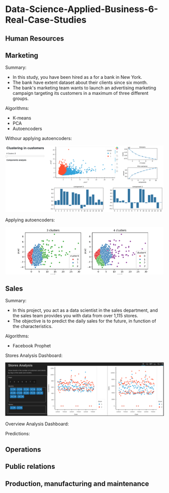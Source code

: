 # Data-Science-Applied-Business-6-Real-Case-Studies

## Human Resources

## Marketing

Summary:

* In this study, you have been hired as a for a bank in New York.
* The bank have extent dataset about their clients since six month.
* The bank's marketing team wants to launch an advertising marketing campaign targeting its customers in a maximum of three different groups.

Algorithms:

* K-means
* PCA
* Autoencoders

Withour applying autoencoders:

<img src="img/marketing/panel.png" width="900" title="Clusters"/>

Applying autoencoders:

<img src="img/marketing/encoder_cluster.png" width="900" title="Clusters"/>

## Sales

Summary:

* In this project, you act as a data scientist in the sales department, and the sales team provides you with data from over 1,115 stores.
* The objective is to predict the daily sales for the future, in function of the characteristics.

Algorithms:

* Facebook Prophet

Stores Analysis Dashboard:

<img src="img/sales/store_analysis_dashboard.png" width="900" title="Clusters"/>

Overview Analysis Dashboard:



Predictions:


## Operations

## Public relations

## Production, manufacturing and maintenance
